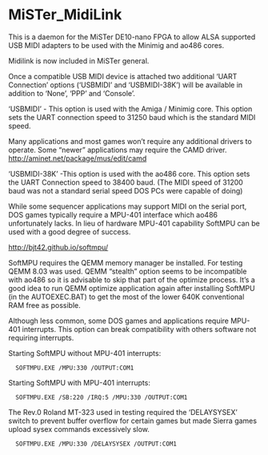 # MiSTer_MidiLink
This is a daemon for the MiSTer DE10-nano FPGA to allow ALSA supported USB MIDI adapters to be used with the Minimig and ao486 cores.

Midilink is now included in MiSTer general.

Once a compatible USB MIDI device is attached two additional ‘UART Connection’ options (‘USBMIDI’ and ‘USBMIDI-38K’) will be available in addition to ‘None’, ‘PPP’ and ‘Console’. 

‘USBMIDI’ - This option is used with the Amiga / Minimig core. This option sets the UART connection speed to 31250 baud which is the    standard MIDI speed.

Many applications and most games won’t require any additional drivers to operate. Some “newer” applications may require the CAMD driver. 
http://aminet.net/package/mus/edit/camd 

‘USBMIDI-38K’ -This option is used with the ao486 core. This option sets the UART Connection speed to 38400 baud. (The MIDI speed of 31200 baud was not a standard serial speed DOS PCs were capable of doing) 

While some sequencer applications may support MIDI on the serial port, DOS games typically require a MPU-401 interface which ao486 unfortunately lacks. In lieu of hardware MPU-401 capability SoftMPU can be used with a good degree of success.  

http://bjt42.github.io/softmpu/

SoftMPU requires the QEMM memory manager be installed. For testing QEMM 8.03 was used. QEMM “stealth” option seems to be incompatible with ao486 so it is advisable to skip that part of the optimize process. It’s a good idea to run QEMM optimize application again after installing SoftMPU (in the AUTOEXEC.BAT) to get the most of the lower 640K conventional RAM free as possible.  

Although less common, some DOS games and applications require MPU-401 interrupts. This option can break compatibility with others software not requiring interrupts. 

Starting SoftMPU without MPU-401 interrupts:
      
      SOFTMPU.EXE /MPU:330 /OUTPUT:COM1

Starting SoftMPU with MPU-401 interrupts:
      
      SOFTMPU.EXE /SB:220 /IRQ:5 /MPU:330 /OUTPUT:COM1  

The Rev.0 Roland MT-323 used in testing required the ‘DELAYSYSEX’ switch to prevent buffer overflow for certain games but made Sierra   games upload sysex commands excessively slow.  
    
      SOFTMPU.EXE /MPU:330 /DELAYSYSEX /OUTPUT:COM1


